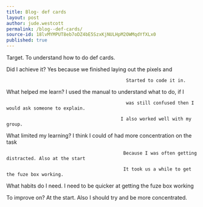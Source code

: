 ```yaml
---
title: Blog- def cards
layout: post
author: jude.westcott
permalink: /blog--def-cards/
source-id: 18lvMYMPUT8eb7oDZ4bE5SzxKjNULHpM2OWMqdYfXLx0
published: true
---
```

Target.                                     To understand how to do def cards.

Did I achieve it?                      Yes because we finished laying out the pixels and    

                                                Started to code it in.

What helped me learn?           I used the manual to understand what to do, if I       

                                                was still confused then I would ask someone to explain.

                                              I also worked well with my group.

                                               

What limited my learning?      I think I could of had more concentration on the task         

                                               Because I was often getting distracted. Also at the start  

                                               It took us a while to get the fuze box working.

What habits do I need.          I need to be quicker at getting the fuze box working

To improve on?                    At the start. Also I should try and be more concentrated. 


